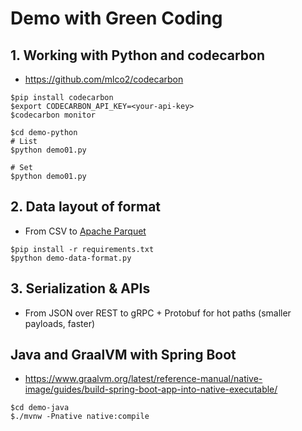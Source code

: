 # Demo with Green Coding

## 1. Working with Python and codecarbon
* https://github.com/mlco2/codecarbon
```
$pip install codecarbon
$export CODECARBON_API_KEY=<your-api-key>
$codecarbon monitor

$cd demo-python
# List
$python demo01.py

# Set
$python demo01.py
```

## 2. Data layout of format
* From CSV to [Apache Parquet](https://parquet.apache.org/)

```
$pip install -r requirements.txt
$python demo-data-format.py
```

## 3. Serialization & APIs
* From JSON over REST to gRPC + Protobuf for hot paths (smaller payloads, faster)


## Java and GraalVM with Spring Boot
* https://www.graalvm.org/latest/reference-manual/native-image/guides/build-spring-boot-app-into-native-executable/
```
$cd demo-java
$./mvnw -Pnative native:compile
```